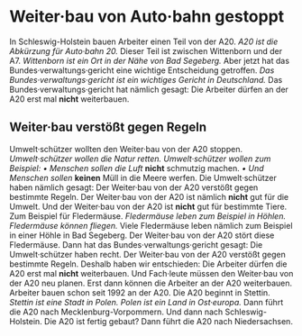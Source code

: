 # Weiter·bau von Auto·bahn gestoppt

In Schleswig-Holstein bauen Arbeiter einen Teil von der A20. 
*A20 ist die Abkürzung für Auto·bahn 20.* Dieser Teil ist zwischen Wittenborn und der A7. 
*Wittenborn ist ein Ort in der Nähe von Bad Segeberg.* Aber jetzt hat das Bundes·verwaltungs·gericht eine wichtige Entscheidung getroffen. 
*Das Bundes·verwaltungs·gericht ist ein wichtiges Gericht in Deutschland.* Das Bundes·verwaltungs·gericht hat nämlich gesagt: Die Arbeiter dürfen an der A20 erst mal **nicht** weiterbauen. 

## Weiter·bau verstößt gegen Regeln
Umwelt·schützer wollten den Weiter·bau von der A20 stoppen. 
*Umwelt·schützer wollen die Natur retten.* 
*Umwelt·schützer wollen zum Beispiel:* 
*• Menschen sollen die Luft* **nicht** schmutzig machen. 
*• Und Menschen sollen* **keinen** Müll in die Meere werfen. Die Umwelt·schützer haben nämlich gesagt: Der Weiter·bau von der A20 verstößt gegen bestimmte Regeln. Der Weiter·bau von der A20 ist nämlich **nicht** gut für die Umwelt. Und der Weiter·bau von der A20 ist **nicht** gut für bestimmte Tiere. Zum Beispiel für Fledermäuse. 
*Fledermäuse leben zum Beispiel in Höhlen.* 
*Fledermäuse können fliegen.* Viele Fledermäuse leben nämlich zum Beispiel in einer Höhle in Bad Segeberg. Der Weiter·bau von der A20 stört diese Fledermäuse. Dann hat das Bundes·verwaltungs·gericht gesagt: Die Umwelt·schützer haben recht. Der Weiter·bau von der A20 verstößt gegen bestimmte Regeln. Deshalb haben wir entschieden: Die Arbeiter dürfen die A20 erst mal **nicht** weiterbauen. Und Fach·leute müssen den Weiter·bau von der A20 neu planen. Erst dann können die Arbeiter an der A20 weiterbauen. 
Arbeiter bauen schon seit 1992 an der A20. Die A20 beginnt in Stettin. 
*Stettin ist eine Stadt in Polen.* 
*Polen ist ein Land in Ost·europa.* Dann führt die A20 nach Mecklenburg-Vorpommern. Und dann nach Schleswig-Holstein. Die A20 ist fertig gebaut? Dann führt die A20 nach Niedersachsen. 
